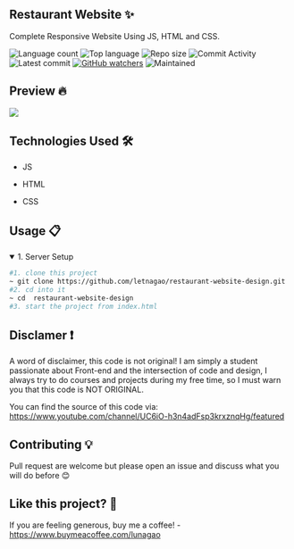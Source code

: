 ## Restaurant Website ✨
Complete Responsive Website Using JS, HTML and CSS.

![Language count](https://img.shields.io/github/languages/count/letnagao/restaurant-website-design?color=green)
![Top language](https://img.shields.io/github/languages/top/letnagao/restaurant-website-design?color=ff69b4)
![Repo size](https://img.shields.io/github/repo-size/letnagao/restaurant-website-design?color=yellow)
![Commit Activity](https://img.shields.io/github/commit-activity/y/letnagao/restaurant-website-design?color=blue)
![Latest commit](https://img.shields.io/github/last-commit/letnagao/restaurant-website-design?color=red)
[![GitHub watchers](https://img.shields.io/github/watchers/letnagao/restaurant-website-design?logo=GitHub)](https://github.com/letnagao/restaurant-website-design/watchers)
![Maintained](https://img.shields.io/maintenance/yes/9999)

## Preview 🔥
<p>
<img src="https://user-images.githubusercontent.com/99754900/184511024-1622626c-66cf-4f59-b442-4835e8ed00df.jpg" />
</p>

</ul><h2>Technologies Used 🛠️</h2>
<ul>
<li>JS</li>
</ul><ul>
<li>HTML</li>
</ul><ul>
<li>CSS</li>
  
</ul><h2>Usage 📋</h2>
<details open>
<summary>1. Server Setup</summary>

```bash
#1. clone this project
~ git clone https://github.com/letnagao/restaurant-website-design.git
#2. cd into it
~ cd  restaurant-website-design
#3. start the project from index.html
```
</details>

## Disclamer ❗️
A word of disclaimer, this code is not original! 
I am simply a student passionate about Front-end and the intersection of code and design, I always try to do courses and projects during my free time, so I must warn you that this code is NOT ORIGINAL.

You can find the source of this code via: https://www.youtube.com/channel/UC6iO-h3n4adFsp3krxznqHg/featured

## Contributing 💡
Pull request are welcome but please open an issue and discuss what you will do before 😊

## Like this project? 💖

If you are feeling generous, buy me a coffee! - https://www.buymeacoffee.com/lunagao

